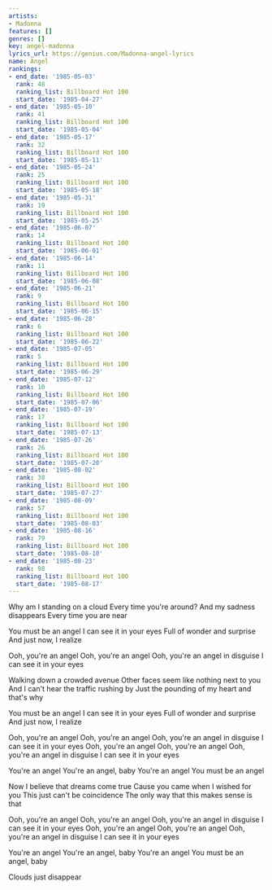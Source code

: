 ```yaml
---
artists:
- Madonna
features: []
genres: []
key: angel-madonna
lyrics_url: https://genius.com/Madonna-angel-lyrics
name: Angel
rankings:
- end_date: '1985-05-03'
  rank: 48
  ranking_list: Billboard Hot 100
  start_date: '1985-04-27'
- end_date: '1985-05-10'
  rank: 41
  ranking_list: Billboard Hot 100
  start_date: '1985-05-04'
- end_date: '1985-05-17'
  rank: 32
  ranking_list: Billboard Hot 100
  start_date: '1985-05-11'
- end_date: '1985-05-24'
  rank: 25
  ranking_list: Billboard Hot 100
  start_date: '1985-05-18'
- end_date: '1985-05-31'
  rank: 19
  ranking_list: Billboard Hot 100
  start_date: '1985-05-25'
- end_date: '1985-06-07'
  rank: 14
  ranking_list: Billboard Hot 100
  start_date: '1985-06-01'
- end_date: '1985-06-14'
  rank: 11
  ranking_list: Billboard Hot 100
  start_date: '1985-06-08'
- end_date: '1985-06-21'
  rank: 9
  ranking_list: Billboard Hot 100
  start_date: '1985-06-15'
- end_date: '1985-06-28'
  rank: 6
  ranking_list: Billboard Hot 100
  start_date: '1985-06-22'
- end_date: '1985-07-05'
  rank: 5
  ranking_list: Billboard Hot 100
  start_date: '1985-06-29'
- end_date: '1985-07-12'
  rank: 10
  ranking_list: Billboard Hot 100
  start_date: '1985-07-06'
- end_date: '1985-07-19'
  rank: 17
  ranking_list: Billboard Hot 100
  start_date: '1985-07-13'
- end_date: '1985-07-26'
  rank: 26
  ranking_list: Billboard Hot 100
  start_date: '1985-07-20'
- end_date: '1985-08-02'
  rank: 38
  ranking_list: Billboard Hot 100
  start_date: '1985-07-27'
- end_date: '1985-08-09'
  rank: 57
  ranking_list: Billboard Hot 100
  start_date: '1985-08-03'
- end_date: '1985-08-16'
  rank: 79
  ranking_list: Billboard Hot 100
  start_date: '1985-08-10'
- end_date: '1985-08-23'
  rank: 98
  ranking_list: Billboard Hot 100
  start_date: '1985-08-17'
---
```

Why am I standing on a cloud
Every time you're around?
And my sadness disappears
Every time you are near


You must be an angel
I can see it in your eyes
Full of wonder and surprise
And just now, I realize


Ooh, you're an angel
Ooh, you're an angel
Ooh, you're an angel in disguise
I can see it in your eyes


Walking down a crowded avenue
Other faces seem like nothing next to you
And I can't hear the traffic rushing by
Just the pounding of my heart and that's why


You must be an angel
I can see it in your eyes
Full of wonder and surprise
And just now, I realize


Ooh, you're an angel
Ooh, you're an angel
Ooh, you're an angel in disguise
I can see it in your eyes
Ooh, you're an angel
Ooh, you're an angel
Ooh, you're an angel in disguise
I can see it in your eyes


You're an angel
You're an angel, baby
You're an angel
You must be an angel


Now I believe that dreams come true
Cause you came when I wished for you
This just can't be coincidence
The only way that this makes sense is that


Ooh, you're an angel
Ooh, you're an angel
Ooh, you're an angel in disguise
I can see it in your eyes
Ooh, you're an angel
Ooh, you're an angel
Ooh, you're an angel in disguise
I can see it in your eyes


You're an angel
You're an angel, baby
You're an angel
You must be an angel, baby


Clouds just disappear
